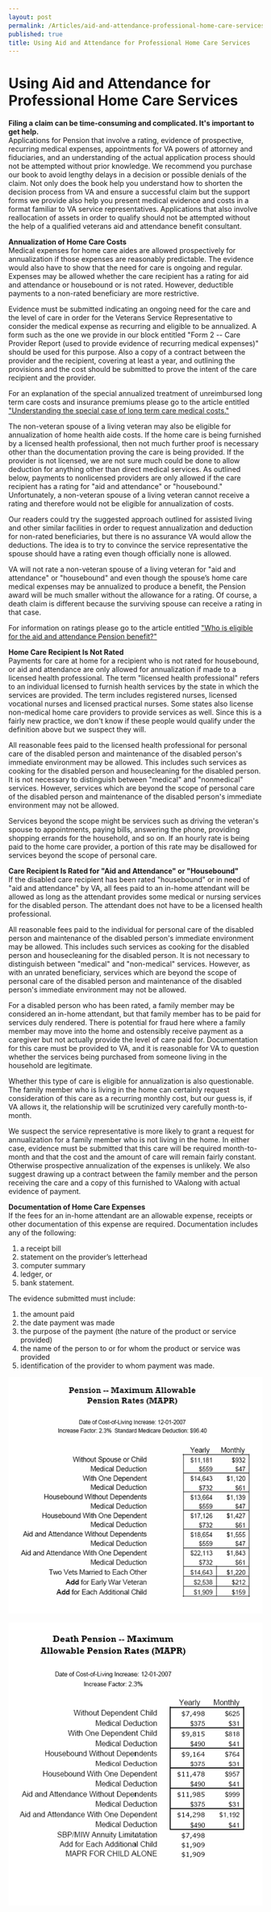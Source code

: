 ```yaml
---
layout: post
permalink: /Articles/aid-and-attendance-professional-home-care-services/
published: true
title: Using Aid and Attendance for Professional Home Care Services
---
```


# Using Aid and Attendance for Professional Home Care Services #

**Filing a claim can be time-consuming and complicated. It's important to get help.**  
Applications for Pension that involve a rating, evidence of prospective, recurring medical expenses, appointments for VA powers of attorney and fiduciaries, and an understanding of the actual application process should not be attempted without prior knowledge. We recommend you purchase our book to avoid lengthy delays in a decision or possible denials of the claim. Not only does the book help you understand how to shorten the decision process from VA and ensure a successful claim but the support forms we provide also help you present medical evidence and costs in a format familiar to VA service representatives. Applications that also involve reallocation of assets in order to qualify should not be attempted without the help of a qualified veterans aid and attendance benefit consultant.  

**Annualization of Home Care Costs**  
Medical expenses for home care aides are allowed prospectively for annualization if those expenses are reasonably predictable. The evidence would also have to show that the need for care is ongoing and regular. Expenses may be allowed whether the care recipient has a rating for aid and attendance or housebound or is not rated. However, deductible payments to a non-rated beneficiary are more restrictive.

Evidence must be submitted indicating an ongoing need for the care and the level of care in order for the Veterans Service Representative to consider the medical expense as recurring and eligible to be annualized. A form such as the one we provide in our block entitled "Form 2 -- Care Provider Report (used to provide evidence of recurring medical expenses)" should be used for this purpose. Also a copy of a contract between the provider and the recipient, covering at least a year, and outlining the provisions and the cost should be submitted to prove the intent of the care recipient and the provider.

For an explanation of the special annualized treatment of unreimbursed long term care costs and insurance premiums please go to the article entitled ["Understanding the special case of long term care medical costs."](/Articles/understanding_special_case_long_term_care.htm)

The non-veteran spouse of a living veteran may also be eligible for annualization of home health aide costs. If the home care is being furnished by a licensed health professional, then not much further proof is necessary other than the documentation proving the care is being provided. If the provider is not licensed, we are not sure much could be done to allow deduction for anything other than direct medical services. As outlined below, payments to nonlicensed providers are only allowed if the care recipient has a rating for "aid and attendance" or "housebound." Unfortunately, a non-veteran spouse of a living veteran cannot receive a rating and therefore would not be eligible for annualization of costs.

Our readers could try the suggested approach outlined for assisted living and other similar facilities in order to request annualization and deduction for non-rated beneficiaries, but there is no assurance VA would allow the deductions. The idea is to try to convince the service representative the spouse should have a rating even though officially none is allowed.

VA will not rate a non-veteran spouse of a living veteran for "aid and attendance" or "housebound" and even though the spouse’s home care medical expenses may be annualized to produce a benefit, the Pension award will be much smaller without the allowance for a rating. Of course, a death claim is different because the surviving spouse can receive a rating in that case.

For information on ratings please go to the article entitled ["Who is eligible for the aid and attendance Pension benefit?"](/Articles/who_eligible_aid_attendance_pension_benefit.htm)

**Home Care Recipient Is Not Rated**  
Payments for care at home for a recipient who is not rated for housebound, or aid and attendance are only allowed for annualization if made to a licensed health professional. The term "licensed health professional" refers to an individual licensed to furnish health services by the state in which the services are provided. The term includes registered nurses, licensed vocational nurses and licensed practical nurses. Some states also license non-medical home care providers to provide services as well. Since this is a fairly new practice, we don't know if these people would qualify under the definition above but we suspect they will.

All reasonable fees paid to the licensed health professional for personal care of the disabled person and maintenance of the disabled person's immediate environment may be allowed. This includes such services as cooking for the disabled person and housecleaning for the disabled person. It is not necessary to distinguish between "medical" and "nonmedical" services. However, services which are beyond the scope of personal care of the disabled person and maintenance of the disabled person's immediate environment may not be allowed.

Services beyond the scope might be services such as driving the veteran's spouse to appointments, paying bills, answering the phone, providing shopping errands for the household, and so on. If an hourly rate is being paid to the home care provider, a portion of this rate may be disallowed for services beyond the scope of personal care.

**Care Recipient Is Rated for "Aid and Attendance" or "Housebound"**  
If the disabled care recipient has been rated "housebound" or in need of "aid and attendance" by VA, all fees paid to an in-home attendant will be allowed as long as the attendant provides some medical or nursing services for the disabled person. The attendant does not have to be a licensed health professional.

All reasonable fees paid to the individual for personal care of the disabled person and maintenance of the disabled person's immediate environment may be allowed. This includes such services as cooking for the disabled person and housecleaning for the disabled person. It is not necessary to distinguish between "medical" and "non-medical" services. However, as with an unrated beneficiary, services which are beyond the scope of personal care of the disabled person and maintenance of the disabled person's immediate environment may not be allowed.

For a disabled person who has been rated, a family member may be considered an in-home attendant, but that family member has to be paid for services duly rendered. There is potential for fraud here where a family member may move into the home and ostensibly receive payment as a caregiver but not actually provide the level of care paid for. Documentation for this care must be provided to VA, and it is reasonable for VA to question whether the services being purchased from someone living in the household are legitimate.

Whether this type of care is eligible for annualization is also questionable. The family member who is living in the home can certainly request consideration of this care as a recurring monthly cost, but our guess is, if VA allows it, the relationship will be scrutinized very carefully month-to-month.

We suspect the service representative is more likely to grant a request for annualization for a family member who is not living in the home. In either case, evidence must be submitted that this care will be required month-to-month and that the cost and the amount of care will remain fairly constant. Otherwise prospective annualization of the expenses is unlikely. We also suggest drawing up a contract between the family member and the person receiving the care and a copy of this furnished to VAalong with actual evidence of payment.

**Documentation of Home Care Expenses**  
If the fees for an in-home attendant are an allowable expense, receipts or other documentation of this expense are required. Documentation includes any of the following:

1. a receipt bill
2. statement on the provider’s letterhead
3. computer summary
4. ledger, or
5. bank statement.

The evidence submitted must include:

1. the amount paid
2. the date payment was made
3. the purpose of the payment (the nature of the product or service provided)
4. the name of the person to or for whom the product or service was provided
5. identification of the provider to whom payment was made.

![](/assets/pension_mapr.gif)

![](/assets/death-pension_mapr.gif)